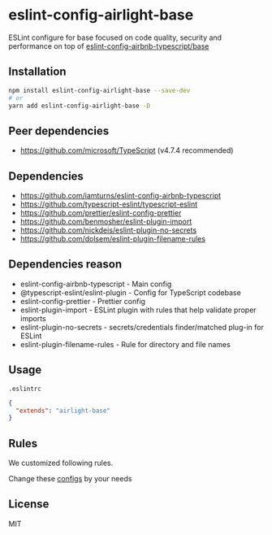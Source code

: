 # eslint-config-airlight-base

ESLint configure for base focused on code quality,
security and performance on top of
[eslint-config-airbnb-typescript/base](https://github.com/iamturns/eslint-config-airbnb-typescript)

## Installation

```bash
npm install eslint-config-airlight-base --save-dev
# or
yarn add eslint-config-airlight-base -D
```

## Peer dependencies

- <https://github.com/microsoft/TypeScript> (v4.7.4 recommended)

## Dependencies

- <https://github.com/iamturns/eslint-config-airbnb-typescript>
- <https://github.com/typescript-eslint/typescript-eslint>
- <https://github.com/prettier/eslint-config-prettier>
- <https://github.com/benmosher/eslint-plugin-import>
- <https://github.com/nickdeis/eslint-plugin-no-secrets>
- <https://github.com/dolsem/eslint-plugin-filename-rules>

## Dependencies reason

- eslint-config-airbnb-typescript - Main config
- @typescript-eslint/eslint-plugin - Config for TypeScript codebase
- eslint-config-prettier - Prettier config
- eslint-plugin-import - ESLint plugin with rules that help validate proper imports
- eslint-plugin-no-secrets - secrets/credentials finder/matched plug-in for ESLint
- eslint-plugin-filename-rules - Rule for directory and file names

## Usage

`.eslintrc`

```json
{
  "extends": "airlight-base"
}
```

## Rules

We customized following rules.

Change these [configs](./config.js) by your needs

## License

MIT
